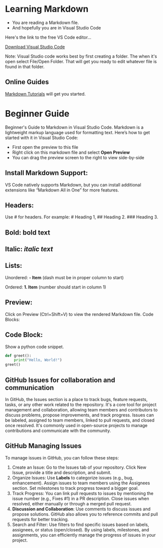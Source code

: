 # Learning Markdown 

- You are reading a Markdown file.
- And hopefully you are in Visual Studio Code

Here's the link to the free VS Code editor...

[Download Visual Studio Code](https://code.visualstudio.com/Download)

Note: Visual Studio code works best by first creating a folder.  The when it's open select
File/Open Folder.  That will get you ready to edit whatever file is found in that folder.

## Online Guides

[Markdown Tutorials](https://www.markdownguide.org/getting-started/) will get you started.

# Beginner Guide

Beginner's Guide to Markdown in Visual Studio Code.
Markdown is a lightweight markup language used for formatting text. Here’s how to get started with it in Visual Studio Code:

- First open the preview to this file
- Right click on this markdown file and select **Open Preview**
- You can drag the preview screen to the right to view side-by-side

## Install Markdown Support:

VS Code natively supports Markdown, but you can install additional extensions like “Markdown All in One” for more features.

## Headers: 
Use # for headers. For example:  # Heading 1, ## Heading 2. ### Heading 3.
## Bold: **bold text**
## Italic: *italic text*
## Lists:

Unordered: **- Item** (dash must be in proper column to start)

Ordered: **1. Item** (number should start in column 1)

## Preview:

Click on Preview (Ctrl+Shift+V) to view the rendered Markdown file.
Code Blocks:

## Code Block:
Show a python code snippet.
```python
def greet():
    print("Hello, World!")
greet()

```

## GitHub Issues for collaboration and communication

In GitHub, the Issues section is a place to track bugs, feature requests, tasks, or any other work related to the repository. It's a core tool for project management and collaboration, allowing team members and contributors to discuss problems, propose improvements, and track progress. Issues can be labeled, assigned to team members, linked to pull requests, and closed once resolved. It's commonly used in open-source projects to manage contributions and communicate with the community.

## GitHub Managing Issues 
To manage issues in GitHub, you can follow these steps:

1. Create an Issue:
Go to the Issues tab of your repository.
Click New Issue, provide a title and description, and submit.
2. Organize Issues:
Use **Labels** to categorize issues (e.g., bug, enhancement).
Assign issues to team members using the Assignees section.
Set milestones to track progress toward a bigger goal.
3. Track Progress:
You can link pull requests to issues by mentioning the issue number (e.g., Fixes #1) in a PR description.
Close issues when resolved, either manually or through a merged pull request.
4. **Discussion and Collaboration**:
Use comments to discuss issues and propose solutions. GitHub also allows you to reference commits and pull requests for better tracking.
5. Search and Filter:
Use filters to find specific issues based on labels, assignees, or status (open/closed).
By using labels, milestones, and assignments, you can efficiently manage the progress of issues in your project.






